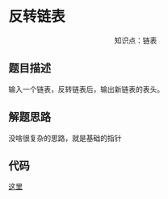 # 反转链表

<center>知识点：链表</center>


## 题目描述
输入一个链表，反转链表后，输出新链表的表头。
## 解题思路

没啥很复杂的思路，就是基础的指针

## 代码

[这里](../Code/14.py)